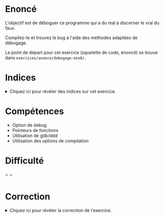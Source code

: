 # Enoncé

L'objectif est de déboguer ce programme qui a du mal à discerner le
vrai du faux.

Compilez-le et trouvez le bug à l'aide des méthodes adaptées de
débogage.

Le point de départ pour cet exercice (squelette de code, énoncé) se
trouve dans `exercices/avance/debogage-exo6/`.

# Indices

<details>
<summary>Cliquez ici pour révéler des indices sur cet exercice.</summary>
<br>

* Utilise un debugger
* Execute en pas à pas et vérifie si ke programme rentre dans la
  fonction et dans le if
* Affiche la valeur de : `function_returning_false`

</details>

# Compétences

* Option de debug
* Pointeurs de fonctions
* Utilisation de gdb/ddd
* Utilisation des options de compilation

# Difficulté

:star: :star:
# Correction

<details>
<summary>Cliquez ici pour révéler la correction de l'exercice.</summary>
#### Corrigé du fichier Makefile

```make
# Compléter le Makefile effectuant les opérations suivantes :
# - Génération de l'exécutable : <nomexecutable>
# - <nomexecutable> : avec options de compilation standards et mode débogage pour utilisation de ddd/gdb et valgrind
# - Règle clean : supprimer les fichiers .o et l'exécutable généré 
CC=gcc
CFLAGS=-std=c99 -Wall -Wextra -g
LDFLAGS=
EXEC=debogage-exo6

all: $(EXEC)

$(EXEC): $(EXEC).c
	$(CC) -o $@ $^ $(CFLAGS) $(LDFLAGS)

.PHONY: clean
clean:
	rm -f *~ *.o $(EXEC)

```

#### Corrigé du fichier debogage-exo6.c

```c
#include <stdio.h>

const int TRUE = 1;
const int FALSE = 0;

int function_returning_false()
{
	return FALSE;
}

int main()
{
	/*
		function_returning_false() est un appel à la fonction
		function_returning_false Mais function_returning_false
		est l'adresse de la fonction
		function_returning_false. On l'appelle aussi pointeur
		de fonction.  function_returning_false renvoit donc un
		nombre différent de 0 et le test if... est toujours
		vrai
	*/
	if (function_returning_false) {
		printf("function returned true\n");
	}
}


```


# Correction debogage-exo6

### Résumé : le nom d’une fonction est en fait l’adresse de cette fonction

## Compilation
RAS, aucun message

## Valgrind
RAS, pas d'erreur

## gdb/ddd

    gcc -o debogage-exo6 debogage-exo6.c -std=c99 -Wall -Wextra –g
    ddd ./debogage-exo6

On trace pas à pas pour comprendre ce qu’il se passe.
On place deux break (cf. copie d’écran ci-dessous) :

* un break au niveau du `if`
* un break dans la fonction `function_returning_false`

![](solution-ddd1.png)

On lance le programme (commande `run`).
On essaie d’utiliser la commande `stepi` pour rentrer pas à pas dans la fonction `function_returning_false`, mais cela ne fonctionne pas.
En utilisant la commande `step`, on s’aperçoit que le test `if` est vrai et qu’on rentre dans les instructions du `if` (cf. screenshot ci-dessous).

![](solution-ddd2.png)

On vérifie finalement l’expression contenue dans le `if`. On s’aperçoit que ce n’est pas la valeur 0 qui est affichée mais une valeur `0x4004b0` (cf. copie d’écran ci-dessous). Cette valeur est en fait l’adresse de la fonction `function_returning_false`, on l’appelle aussi pointeur de la fonction.

![](solution-ddd3.png)

## Conclusion

Rappel : `if` évalue l’expression qui suit. Si l’expression est différente de 0, le test est vrai, sinon il est faux.

En résumé :

* `function_returning_false()` : retourne le résultat de la fonction retourné par l’instruction `return` ;
* `function_returning_false` : contient l’adresse (pointeur) de la fonction.

Une adresse d’une fonction valide est toujours différente de 0.
Donc le test `if (function_returning_false)` est toujours vrai.


</details>
